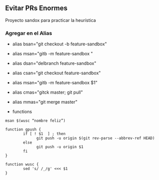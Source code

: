 ## Evitar PRs Enormes


Proyecto sandox para practicar la heurística

### Agregar en el Alias

* alias bsan="git checkout -b feature-sandbox"
* alias msan="gitb -m feature-sandbox "
* alias dsan="delbranch feature-sandbox"
* alias csan="git checkout feature-sandbox"
* alias msan="gitb -m feature-sandbox $1"
* alias cmas="gitck master; git pull"
* alias mmas="git merge master"



* functions
```
msan $(wusc “nombre feliz”)

function gpush {
        if [ ! $1  ] ; then
              git push -u origin $(git rev-parse --abbrev-ref HEAD)
        else
              git push -u origin $1
        fi
}

function wusc {
        sed 's/ /_/g' <<< $1
}

```







